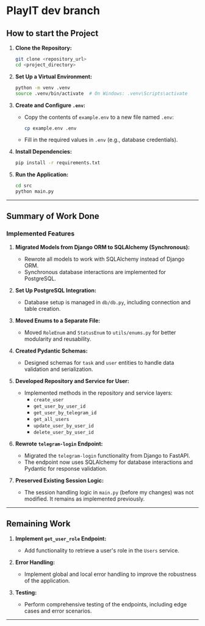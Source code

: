 
# PlayIT dev branch

## How to start the Project

1. **Clone the Repository:**
   ```bash
   git clone <repository_url>
   cd <project_directory>
   ```

2. **Set Up a Virtual Environment:**
   ```bash
   python -m venv .venv
   source .venv/bin/activate  # On Windows: .venv\Scripts\activate
   ```

3. **Create and Configure `.env`:**
   - Copy the contents of `example.env` to a new file named `.env`:
     ```bash
     cp example.env .env
     ```
   - Fill in the required values in `.env` (e.g., database credentials).

4. **Install Dependencies:**
   ```bash
   pip install -r requirements.txt
   ```

5. **Run the Application:**
   ```bash
   cd src
   python main.py
---

## Summary of Work Done

### **Implemented Features**
1. **Migrated Models from Django ORM to SQLAlchemy (Synchronous):**
   - Rewrote all models to work with SQLAlchemy instead of Django ORM.
   - Synchronous database interactions are implemented for PostgreSQL.

2. **Set Up PostgreSQL Integration:**
   - Database setup is managed in `db/db.py`, including connection and table creation.

3. **Moved Enums to a Separate File:**
   - Moved `RoleEnum` and `StatusEnum` to `utils/enums.py` for better modularity and reusability.

4. **Created Pydantic Schemas:**
   - Designed schemas for `task` and `user` entities to handle data validation and serialization.

5. **Developed Repository and Service for User:**
   - Implemented methods in the repository and service layers:
     - `create_user`
     - `get_user_by_user_id`
     - `get_user_by_telegram_id`
     - `get_all_users`
     - `update_user_by_user_id`
     - `delete_user_by_user_id`

6. **Rewrote `telegram-login` Endpoint:**
   - Migrated the `telegram-login` functionality from Django to FastAPI.
   - The endpoint now uses SQLAlchemy for database interactions and Pydantic for response validation.

7. **Preserved Existing Session Logic:**
   - The session handling logic in `main.py` (before my changes) was not modified. It remains as implemented previously.

---

## Remaining Work

1. **Implement `get_user_role` Endpoint:**
   - Add functionality to retrieve a user's role in the `Users` service.

2. **Error Handling:**
   - Implement global and local error handling to improve the robustness of the application.

3. **Testing:**
   - Perform comprehensive testing of the endpoints, including edge cases and error scenarios.

---
